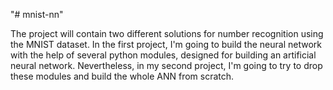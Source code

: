 "# mnist-nn" 

The project will contain two different solutions for number recognition using the MNIST dataset. In the first project, I'm going to build the neural network with the help of several python modules, designed for building an artificial neural network. Nevertheless, in my second project, I'm going to try to drop these modules and build the whole ANN from scratch.